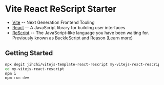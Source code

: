 # Vite React ReScript Starter

- [Vite](https://vitejs.dev) -- Next Generation Frontend Tooling
- [React](https://reactjs.org) -- A JavaScript library for building user interfaces
- [ReScript](https://rescript-lang.org) -- The JavaScript-like language you have been waiting for. Previously known as BuckleScript and Reason (Learn more)

## Getting Started

```sh
npx degit jihchi/vitejs-template-react-rescript my-vitejs-react-rescript
cd my-vitejs-react-rescript
npm i
npm run dev
```
